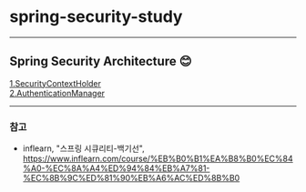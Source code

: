 # spring-security-study

* * *

## Spring Security Architecture &#128522;
[1.SecurityContextHolder](https://github.com/hyuuny/spring-security-study/blob/master/markdown/architecture/1.SecurityContextHolder.md)   
[2.AuthenticationManager](https://github.com/hyuuny/spring-security-study/blob/master/markdown/architecture/2.AuthenticationManager.md)

* * *

### 참고  
- inflearn, "스프링 시큐리티-백기선", https://www.inflearn.com/course/%EB%B0%B1%EA%B8%B0%EC%84%A0-%EC%8A%A4%ED%94%84%EB%A7%81-%EC%8B%9C%ED%81%90%EB%A6%AC%ED%8B%B0
